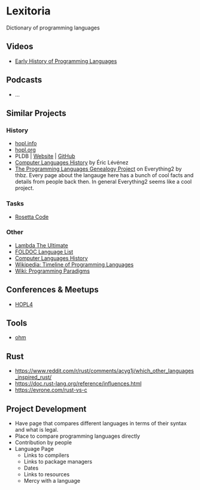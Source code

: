 # Lexitoria
Dictionary of programming languages

## Videos
- [Early History of Programming Languages](https://www.youtube.com/watch?v=GHT7sWD3-Ho)

## Podcasts
- ...

## Similar Projects
### History
- [hopl.info](https://hopl.info)
- [hopl.org](https://hopl.org)
- PLDB | [Website](https://pldb.com) | [GitHub](https://github.com/breck7/pldb)
- [Computer Languages History](https://www.levenez.com/lang/) by Éric Lévénez
- [The Programming Languages Genealogy Project](https://everything2.com/title/the+Programming+Languages+Genealogy+Project) on Everything2 by thbz. Every page about the langauge here has a bunch of cool facts and details from people back then. In general Everything2 seems like a cool project.

### Tasks
- [Rosetta Code](http://www.rosettacode.org)

### Other
- [Lambda The Ultimate](lambda-the-ultimate.org)
- [FOLDOC Language List](https://foldoc.org/contents/language.html)
- [Computer Languages History](https://www.levenez.com/lang/)
- [Wikipedia: Timeline of Programming Languages](https://en.wikipedia.org/wiki/Timeline_of_programming_languages)
- [Wiki: Programming Paradigms](https://en.wikipedia.org/wiki/Comparison_of_programming_paradigms)

## Conferences & Meetups
- [HOPL4](https://hopl4.sigplan.org)

## Tools
- [ohm](https://github.com/harc/ohm)

## Rust
- https://www.reddit.com/r/rust/comments/acyg1j/which_other_languages_inspired_rust/
- https://doc.rust-lang.org/reference/influences.html
- https://evrone.com/rust-vs-c

## Project Development
- Have page that compares different languages in terms of their syntax and what is legal.
- Place to compare programming languages directly
- Contribution by people
- Language Page
  - Links to compilers
  - Links to package managers
  - Dates
  - Links to resources 
  - Mercy with a language
